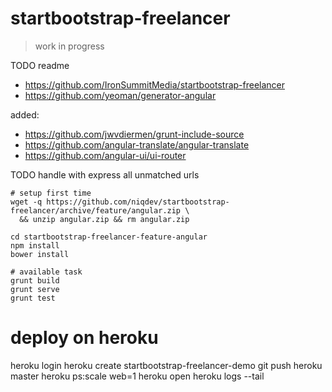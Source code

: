 # startbootstrap-freelancer

> work in progress

TODO readme

* https://github.com/IronSummitMedia/startbootstrap-freelancer
* https://github.com/yeoman/generator-angular

added:

* https://github.com/jwvdiermen/grunt-include-source
* https://github.com/angular-translate/angular-translate
* https://github.com/angular-ui/ui-router

TODO handle with express all unmatched urls

```
# setup first time
wget -q https://github.com/niqdev/startbootstrap-freelancer/archive/feature/angular.zip \
  && unzip angular.zip && rm angular.zip
  
cd startbootstrap-freelancer-feature-angular
npm install
bower install

# available task
grunt build
grunt serve
grunt test
```

# deploy on heroku
heroku login
heroku create startbootstrap-freelancer-demo
git push heroku master
heroku ps:scale web=1
heroku open
heroku logs --tail
